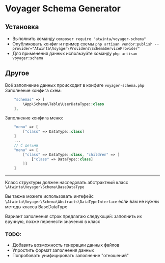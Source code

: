 # Voyager Schema Generator

## Установка
* Выполнить команду `composer require "atwinta/voyager-schema"`
* Опубликовать конфиг и пример схемы `php artisan vendor:publish --provider="Atwinta\Voyager\Providers\SchemaServiceProvider"`
* Для применения данных используйте команду `php artisan voyager:schema`

## Другое
Всё заполнение данных происходит в конфиге `voyager-schema.php`  
Заполнение конфига схем:
```php
    "schemas" => [
        \App\Schema\Table\UserDataType::class
    ],
```

Заполнение конфига меню:
```php
    "menu" => [
        ["class" => DataType::class]
    ]
    ...
    // С детьми
    "menu" => [
        ["class" => DataType::class, "children" => [
            ["class" => DataType::class]        
        ]]
    ]
``` 
***
Класс структуры должен наследовать абстрактный класс `\Atwinta\Voyager\Schema\BaseDataType`  

Вы также можете использовать интефейс `\Atwinta\Voyager\Schema\Abstracts\DataTypeInterface` если вам не нужны методы класса BaseDataType  

Вариант заполнения строк предлагаю следующий: заполнить их вручную, позже перенести значения в класс

### TODO:
* Добавить возможность генерации данных файлов
* Упростить формат заполнения данных
* Попробовать унифицировать заполнение "отношений"